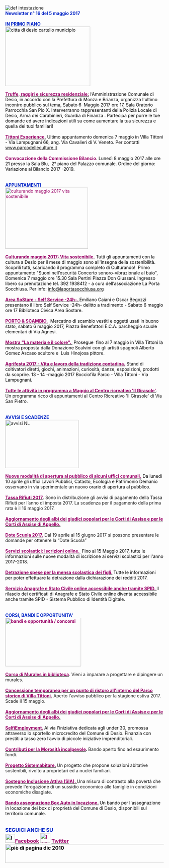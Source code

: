 <html><body><DIV>
<DIV>
<DIV>
<DIV><IMG border=0 alt="def intestazione" src="http://www.comune.desio.mb.it/servizi/gestionedocumentale/visualizzadocumento.aspx?id=6276"> 
<DIV>
<DIV><STRONG><FONT color=#0426c6>Newsletter n°&nbsp;16 del&nbsp;5 maggio 2017</FONT></STRONG></DIV>
<DIV></DIV>
<DIV><FONT color=#0426c6><STRONG></STRONG></FONT>&nbsp;</DIV>
<DIV><FONT color=#0426c6><STRONG>IN PRIMO PIANO</STRONG></FONT></DIV>
<DIV><FONT color=#000000><IMG style="HEIGHT: 189px; WIDTH: 270px" alt="citta di desio cartello municipio " src="http://www.comune.desio.mb.it/servizi/gestionedocumentale/visualizzadocumento.aspx?ID=22427" width=300 height=218></FONT></DIV>
<DIV><FONT color=#000000><FONT color=#990066><FONT color=#000000><FONT color=#990066>&nbsp;</DIV>
<DIV>
<DIV><FONT color=#000000><STRONG><FONT color=#990066><A title="" href="http://www.comune.desio.mb.it/servizi/notizie/notizie_fase02.aspx?ID=43449" target=_self><FONT color=#000000><STRONG><FONT color=#990066>Truffe, raggiri e sicurezza residenziale:</FONT></STRONG></FONT></A></FONT></STRONG> l’Amministrazione Comunale di Desio, in accordo con la Prefettura di Monza e Brianza, organizza l'ultimo incontro pubblico sul tema, Sabato 6&nbsp; Maggio 2017 ore 17, Sala Oratorio Parrocchia San Pio X. Interverranno rappresentanti della Polizia Locale di Desio, Arma dei Carabinieri, Guardia di Finanza . Partecipa per porre le tue domande ed avere indicazioni utili su come aumentare la tua sicurezza e quella dei tuoi familiari!</FONT></DIV></FONT>
<DIV><FONT color=#990066><FONT color=#000000><STRONG><FONT color=#990066></FONT></STRONG></FONT></FONT>&nbsp;</DIV>
<DIV><FONT color=#990066><FONT color=#000000><STRONG><FONT color=#990066><FONT color=#000000><STRONG><FONT color=#990066><A title="" href="http://www.comune.desio.mb.it/servizi/notizie/notizie_fase02.aspx?ID=43197" target=_self><FONT color=#990066><FONT color=#000000><STRONG><FONT color=#990066><FONT color=#000000><STRONG><FONT color=#990066>Tittoni Experience</FONT></STRONG></FONT></FONT></STRONG>.</FONT></FONT></A></FONT></STRONG></FONT></FONT></STRONG> Ultimo appuntamento domenica 7 maggio in Villa Tittoni - Via Lampugnani 66, ang. Via Cavalieri di V. Veneto. Per contatti <A href="http://www.parcodelleculture.it">www.parcodelleculture.it</A><BR class=Apple-interchange-newline></FONT></FONT></FONT></FONT></FONT></DIV>
<DIV><FONT color=#000000><FONT color=#990066><FONT color=#000000><STRONG><FONT color=#990066></FONT></STRONG></FONT></FONT></FONT>&nbsp;</DIV>
<DIV><FONT color=#000000><FONT color=#990066><FONT color=#000000><STRONG><FONT color=#990066>Convocazione della Commissione Bilancio</FONT></STRONG>. Lunedì 8 maggio 2017 alle ore 21 presso la Sala Blu,&nbsp; 2° piano del Palazzo comunale. Ordine del giorno: Variazione al Bilancio 2017 -2019.</FONT></FONT></FONT></DIV></DIV>
<DIV><FONT color=#0426c6></FONT>&nbsp;</DIV>
<DIV><FONT color=#0426c6></FONT>&nbsp;</DIV>
<DIV><FONT color=#0426c6><STRONG>APPUNTAMENTI</STRONG></FONT><FONT color=#0426c6><FONT color=#000000></DIV></DIV></DIV></DIV>
<DIV><FONT color=#000000></FONT>
<DIV><FONT color=#990066><IMG alt="culturando maggio 2017 vita sostenibile " src="http://www.comune.desio.mb.it/servizi/gestionedocumentale/visualizzadocumento.aspx?ID=22426" width=263 height=194></FONT></DIV>
<DIV><FONT color=#990066></FONT>&nbsp;</DIV></FONT></FONT>
<DIV><FONT color=#0426c6><FONT color=#000000><FONT color=#990066><FONT color=#000000><STRONG><FONT color=#990066><A title="" href="http://www.comune.desio.mb.it/servizi/notizie/notizie_fase02.aspx?ID=44124" target=_self><FONT color=#000000><STRONG><FONT color=#990066>Culturando maggio 2017: Vita sostenibile.</FONT></STRONG></FONT></A></FONT></STRONG> Tutti gli appuntamenti con la cultura a Desio per il mese di maggio sono all'insegna della sostenibilità. Scoprili tutti, scaricando il programma completo di Culturando!&nbsp;</FONT><FONT color=#000000> P</FONT><FONT color=#000000>rimo appuntamento "Suoni nell’oscurità Concerto sonoro-vibrazionale al buio", Domenica 7 maggio ore 15.30 Sala Pertini Piazza Don Giussani. Ingresso libero su prenotazione tel. 392 1938412 - <FONT color=#000000>a&nbsp;cura dell’associazione La Porta Socchiusa. Per info: </FONT></FONT><A href="mailto:info@laportasocchiusa.org"><FONT color=#000000>info@laportasocchiusa.org</FONT></A><FONT color=#000000>&nbsp;&nbsp; </FONT>
<DIV>&nbsp;</DIV>
<DIV><A title="" href="http://www.comune.desio.mb.it/servizi/notizie/notizie_fase02.aspx?ID=44110" target=_self><STRONG><FONT color=#990066>Area SoStare - Self Service -24h-. </FONT></STRONG></A><FONT color=#000000>Emiliano Caiani e Oscar Begozzi presentano il libro Self Service -24h- delitto a tradimento - Sabato 6 maggio ore 17 Biblioteca Civica Area Sostare.</FONT></DIV>
<DIV>&nbsp;</DIV>
<DIV>
<DIV><FONT color=#000000><STRONG><FONT color=#990066><A title="" href="http://www.comune.desio.mb.it/servizi/notizie/notizie_fase02.aspx?ID=44144" target=_self><FONT color=#000000><STRONG><FONT color=#990066>PORTO &amp; SCAMBIO.</FONT></STRONG></FONT></A></FONT></STRONG>&nbsp; Mercatino di scambio vestiti e oggetti usati in buono stato, sabato 6 maggio 2017, Piazza Benefattori E.C.A. parcheggio scuole elementari di Via Agnesi.</FONT></DIV></DIV>
<DIV></FONT></FONT></FONT><FONT color=#990066></FONT>&nbsp;</DIV>
<DIV><FONT color=#990066><A title="" href="http://www.comune.desio.mb.it/servizi/notizie/notizie_fase02.aspx?ID=43654" target=_self><STRONG><FONT color=#990066>Mostra "La materia e il colore".&nbsp;</FONT></STRONG></A><FONT color=#000000>&nbsp;Prosegue&nbsp; fino al 7 maggio in Villa Tittoni la mostra proposta dalla Donazione Scalvini con gli artisti spagnoli Alberto Gomez Ascaso scultore&nbsp;e&nbsp;&nbsp;Luis Hinojosa pittore.</FONT></FONT></DIV>
<DIV>
<DIV>&nbsp;</DIV>
<DIV><FONT color=#000000><STRONG><FONT color=#990066><A title="" href="http://www.comune.desio.mb.it/servizi/notizie/notizie_fase02.aspx?ID=44161" target=_self><FONT color=#000000><STRONG><FONT color=#990066>Agrifesta 2017 - Vita e lavoro della tradizione contadina.</FONT></STRONG></FONT></A></FONT></STRONG> Stand di coltivatori diretti, giochi, animazioni, curiosità, danze, esposizioni, prodotti da scoprire. 13 - 14 -maggio 2017 Bocciofila Parco - Villa Tittoni - Via Lampugnani.</FONT></DIV></DIV>
<DIV><STRONG><FONT color=#990066></FONT></STRONG>&nbsp;</DIV>
<DIV><STRONG><FONT color=#990066><A title="" href="http://www.comune.desio.mb.it/servizi/notizie/notizie_fase02.aspx?ID=44091" target=_self><STRONG><FONT color=#990066>Tutte le attività in programma a Maggio al Centro ricreativo 'Il Girasole'</FONT></STRONG></A></FONT></STRONG>. Un programma ricco di appuntamenti al Centro Ricreativo 'Il Girasole' di Via San Pietro.</DIV>
<DIV>&nbsp;</DIV></DIV>
<DIV>
<DIV><FONT color=#0426c6><STRONG></STRONG></FONT>&nbsp;</DIV></DIV>
<DIV><FONT color=#0426c6><STRONG>AVVISI E SCADENZE</STRONG></FONT> </DIV>
<DIV>
<DIV><IMG style="HEIGHT: 153px; WIDTH: 233px" border=0 alt="avvisi NL" src="http://www.comune.desio.mb.it/servizi/gestionedocumentale/visualizzadocumento.aspx?id=18789" width=232 height=175></DIV>
<DIV>&nbsp;</DIV>
<DIV><FONT color=#990066><A title="" href="http://www.comune.desio.mb.it/servizi/notizie/notizie_fase02.aspx?ID=43829" target=_self><STRONG><FONT color=#990066>Nuove modalità di apertura al pubblico di alcuni uffici comunali.</FONT></STRONG></A><FONT color=#000000><FONT color=#990066> </FONT>Da lunedì 10 aprile gli uffici Lavori Pubblici, Catasto, Ecologia e Patrimonio Demanio osservano in via sperimentale un nuovo orario di apertura al pubblico. </FONT></FONT></DIV>
<DIV><FONT color=#990066></FONT>&nbsp;</DIV>
<DIV><FONT color=#990066><A title="" href="http://www.comune.desio.mb.it/servizi/notizie/notizie_fase02.aspx?ID=44100" target=_self><FONT color=#990066><STRONG>Tassa Rifiuti 2017</STRONG></FONT></A></FONT>. Sono in distribuzione gli avvisi di pagamento della Tassa Rifiuti per l’anno di imposta 2017. La scadenza per il pagamento della prima rata è il 16 maggio 2017.</DIV>
<DIV>&nbsp;</DIV>
<DIV><STRONG><FONT color=#990066><A title="" href="http://www.comune.desio.mb.it/servizi/notizie/notizie_fase02.aspx?ID=44116" target=_self><STRONG><FONT color=#990066>Aggiornamento degli albi dei giudici popolari per le Corti di Assise e per le Corti di Assise di Appello.</FONT></STRONG></A></FONT></STRONG></DIV>
<DIV>&nbsp;</DIV>
<DIV><STRONG><FONT color=#990066><A title="" href="http://www.comune.desio.mb.it/servizi/notizie/notizie_fase02.aspx?ID=43940" target=_self><STRONG><FONT color=#990066>Dote Scuola 2017.</FONT></STRONG></A></FONT></STRONG> Dal 19 aprile al 15 giugno 2017 si possono presentare le domande per ottenere la “Dote Scuola”</DIV></DIV>
<DIV>&nbsp;</DIV>
<DIV><A title="" href="http://www.comune.desio.mb.it/servizi/notizie/notizie_fase02.aspx?ID=43753" target=_self><FONT color=#990066><STRONG>Servizi scolastici: Iscrizioni online.&nbsp;</STRONG></FONT></A><FONT color=#000000> Fino al 15 Maggio 2017, tutte le informazioni sulle nuove modalità di iscrizione ai servizi scolastici per l'anno 2017-2018.</FONT></DIV>
<DIV>&nbsp;</DIV>
<DIV>
<DIV><FONT color=#990066><STRONG><A title="" href="https://www.comune.desio.mb.it/upload/desio/newsletter/Detrazione%20spese%20per%20la%20mensa%20scolastica%20dei%20figli.%20Tutte%20le%20informazioni%20per%20poter%20effettuare%20la%20detrazione%20dalla%20dichiarazione%20dei%20redditi%202017" target=_self><FONT color=#990066><STRONG>Detrazione spese per la mensa scolastica dei figli.</STRONG></FONT></A> </STRONG></FONT><FONT color=#000000>Tutte le informazioni per poter effettuare la detrazione dalla dichiarazione dei redditi 2017.</FONT></DIV></DIV>
<DIV><FONT color=#990066><FONT color=#990066><STRONG></STRONG></FONT></FONT>&nbsp;</DIV><FONT color=#990066></FONT>
<DIV><FONT color=#990066></FONT>
<DIV><FONT color=#990066><FONT color=#990066><STRONG><A title="" href="http://www.comune.desio.mb.it/servizi/notizie/notizie_fase02.aspx?ID=43268" target=_self><FONT color=#990066><STRONG>Servizio Anagrafe e Stato Civile online&nbsp;accessibile anche tramite SPID</STRONG>. </FONT></A></STRONG></FONT><FONT color=#000000>Il rilascio dei certificati di Anagrafe e Stato Civile online diventa accessibile anche tramite SPID - Sistema Pubblico di Identità Digitale.</FONT></FONT><FONT color=#990066><FONT color=#990066><STRONG></DIV></DIV>
<DIV></STRONG></FONT></FONT><STRONG><FONT color=#0426c6></FONT></STRONG>&nbsp;</DIV>
<DIV><STRONG><FONT color=#0426c6></FONT></STRONG>&nbsp;</DIV>
<DIV><STRONG><FONT color=#0426c6>CORSI, BANDI E OPPORTUNITA'</FONT> </STRONG></DIV>
<DIV>
<DIV><FONT color=#990066><STRONG><IMG style="HEIGHT: 154px; WIDTH: 241px" border=0 alt="bandi e opportunità / concorsi" src="http://www.comune.desio.mb.it/servizi/gestionedocumentale/visualizzadocumento.aspx?id=18790" width=299 height=168></STRONG></FONT></DIV>
<DIV><STRONG><FONT color=#990066></FONT></STRONG>&nbsp;</DIV>
<DIV><STRONG><FONT color=#990066><A title="" href="http://www.comune.desio.mb.it/servizi/notizie/notizie_fase02.aspx?ID=44104" target=_self><STRONG><FONT color=#990066>Corso di Murales in biblioteca</FONT></STRONG></A></FONT></STRONG>. Vieni a imparare a progettare e dipingere un murales.</DIV>
<DIV><FONT color=#990066>
<DIV><STRONG><FONT color=#990066></FONT></STRONG>&nbsp;</DIV></FONT>
<DIV><A title="" href="http://www.comune.desio.mb.it/servizi/notizie/notizie_fase02.aspx?ID=43967" target=_self><FONT color=#0426c6><FONT color=#000000><STRONG><FONT color=#990066>Concessione temporanea per un punto di ristoro all'interno del Parco storico di Villa Tittoni.</FONT></STRONG></FONT></FONT></A> Aperto l'avviso pubblico per la stagione estiva 2017. Scade il 15 maggio.</DIV></DIV>
<DIV>&nbsp;</DIV>
<DIV><STRONG><FONT color=#990066><A title="" href="http://www.comune.desio.mb.it/servizi/notizie/notizie_fase02.aspx?ID=44116" target=_self>
<DIV><STRONG><FONT color=#990066>Aggiornamento degli albi dei giudici popolari per le Corti di Assise e per le Corti di Assise di Appello</FONT></STRONG>.</DIV></A></FONT></STRONG></DIV>
<DIV>
<DIV>&nbsp;</DIV></DIV>
<DIV><FONT color=#000000><FONT color=#990066><A title="" href="http://www.comune.desio.mb.it/servizi/notizie/notizie_fase02.aspx?ID=43223" target=_self><FONT color=#000000><FONT color=#990066><STRONG>SelfiEmployment.</STRONG></FONT></FONT></A></FONT><STRONG> </STRONG>Al via l'iniziativa dedicata agli under 30, promossa attraverso lo sportello microcredito del Comune di Desio. Finanzia con prestiti a tasso zero l’avvio di piccole iniziative imprenditoriali.</FONT></DIV>
<DIV><FONT color=#990066></FONT>&nbsp;</DIV>
<DIV><FONT color=#990066><A title="" href="http://www.comune.desio.mb.it/servizi/notizie/notizie_fase02.aspx?ID=42983" target=_self><FONT color=#990066><STRONG>Contributi per la Morosità incolpevole</STRONG></FONT></A></FONT><STRONG>. </STRONG>Bando aperto fino ad esaurimento fondi. </DIV>
<DIV><FONT color=#990066></FONT>&nbsp;</DIV>
<DIV><FONT color=#990066><A title="" href="http://www.comune.desio.mb.it/servizi/notizie/notizie_fase02.aspx?ID=41431" target=_self><FONT color=#990066><STRONG>Progetto Sistemabitare.</STRONG></FONT></A></FONT><STRONG> </STRONG>Un progetto che propone soluzioni abitative sostenibili, rivolto a proprietari ed a nuclei familiari. </DIV>
<DIV><FONT color=#990066></FONT>&nbsp;</DIV>
<DIV><FONT color=#990066><A title="" href="http://www.comune.desio.mb.it/servizi/notizie/notizie_fase02.aspx?ID=40660" target=_self><STRONG><FONT color=#990066>Sostegno Inclusione Attiva (SIA).</FONT> </STRONG></A></FONT>Una misura di contrasto alla povertà che prevede l'erogazione di un sussidio economico alle famiglie in condizioni economiche disagiate.</DIV>
<DIV><FONT color=#990066></FONT>&nbsp;</DIV>
<DIV>
<DIV><FONT color=#990066><A title="" href="http://www.comune.desio.mb.it/servizi/notizie/notizie_fase02.aspx?ID=35369" target=_self><FONT color=#990066><STRONG>Bando assegnazione Box Auto in locazione.</STRONG></FONT></A><STRONG> </STRONG><FONT color=#000000>Un</FONT> </FONT><FONT color=#000000>bando per l'assegnazione in locazione dei box di proprietà del Comune di Desio, disponibili sul territorio comunale.</FONT></DIV>
<DIV><FONT color=#990066></FONT>&nbsp;</DIV></DIV></DIV>
<DIV>
<DIV><FONT color=#990066></FONT>&nbsp;</DIV>
<DIV><FONT color=#990066></FONT>
<DIV><FONT color=#990066></FONT>
<DIV><FONT color=#990066></FONT><FONT color=#0426c6><FONT color=#0426c6><FONT size=+0><FONT color=#000000><FONT color=#990066><FONT color=#000000><FONT color=#0426c6><STRONG>SEGUICI ANCHE SU</STRONG></FONT></FONT></FONT></FONT></FONT></FONT></FONT></DIV></DIV></DIV>
<DIV>
<DIV><FONT color=#0426c6><FONT color=#0426c6><FONT size=+0><FONT color=#000000><FONT color=#990066><FONT color=#000000></FONT></FONT></FONT></FONT></FONT></FONT>
<DIV><FONT color=#0426c6><FONT color=#0426c6><FONT size=+0><FONT color=#000000><FONT color=#990066><FONT color=#000000></FONT></FONT></FONT></FONT></FONT></FONT>
<DIV><FONT color=#0426c6><FONT color=#0426c6><FONT size=+0><FONT color=#000000><FONT color=#990066><FONT color=#000000></FONT></FONT></FONT></FONT></FONT></FONT>
<DIV><FONT color=#0426c6><FONT color=#0426c6><FONT size=+0><FONT color=#000000><FONT color=#990066><FONT color=#000000>
<DIV>
<DIV>
<DIV>
<DIV>
<DIV><STRONG></STRONG></DIV>
<DIV><STRONG><IMG style="HEIGHT: 28px; WIDTH: 31px" alt="logo facebook" src="https://www.comune.desio.mb.it/servizi/gestionedocumentale/visualizzadocumento.aspx?ID=18791" width=95 height=56></STRONG><A title="" href="https://it-it.facebook.com/pages/Comune-Di-Desio/103441483073684" target=_self><FONT color=#990066><STRONG>Facebook</STRONG></FONT></A><FONT color=#990066><STRONG> <IMG style="HEIGHT: 31px; WIDTH: 32px" alt="logo twitter" src="https://www.comune.desio.mb.it/servizi/gestionedocumentale/visualizzadocumento.aspx?ID=18792" width=38 height=44> </STRONG></FONT><A title="" href="https://mobile.twitter.com/comunedidesio" target=_self><FONT color=#990066><STRONG>Twitter</STRONG></FONT></A><STRONG> </STRONG></DIV>
<DIV></DIV></DIV>
<DIV><STRONG><IMG style="HEIGHT: 60px; WIDTH: 622px" border=0 alt="piè di pagina dic 2010" src="http://www.comune.desio.mb.it/servizi/gestionedocumentale/visualizzadocumento.aspx?id=6565" width=993 height=74></STRONG></DIV></DIV></DIV></DIV></FONT></FONT></FONT></FONT></FONT></FONT><STRONG></STRONG></DIV></DIV></DIV></DIV></DIV></DIV></DIV></DIV></DIV></body></html